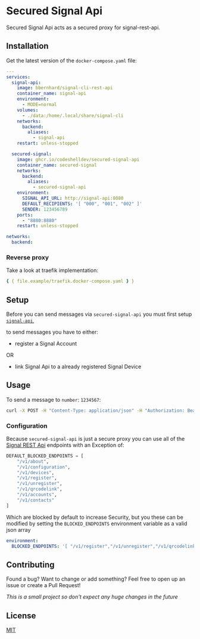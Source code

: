 # Secured Signal Api

Secured Signal Api acts as a secured proxy for signal-rest-api.

## Installation

Get the latest version of the `docker-compose.yaml` file:

```yaml
---
services:
  signal-api:
    image: bbernhard/signal-cli-rest-api
    container_name: signal-api
    environment:
      - MODE=normal
    volumes:
      - ./data:/home/.local/share/signal-cli
    networks:
      backend:
        aliases:
          - signal-api
    restart: unless-stopped

  secured-signal:
    image: ghcr.io/codeshelldev/secured-signal-api
    container_name: secured-signal
    networks:
      backend:
        aliases:
          - secured-signal-api
    environment:
      SIGNAL_API_URL: http://signal-api:8080
      DEFAULT_RECIPIENTS: '[ "000", "001", "002" ]'
      SENDER: 123456789
    ports:
      - "8880:8880"
    restart: unless-stopped

networks:
  backend:
```

### Reverse proxy

Take a look at traefik implementation:

```yaml
{ { file.example/traefik.docker-compose.yaml } }
```

## Setup

Before you can send messages via `secured-signal-api` you must first setup [`signal-api`](https://github.com/bbernhard/signal-cli-rest-api/blob/master/doc/EXAMPLES.md),

to send messages you have to either:

- register a Signal Account

OR

- link Signal Api to a already registered Signal Device

## Usage

To send a message to `number`: `1234567`:

```bash
curl -X POST -H "Content-Type: application/json" -H "Authorization: Bearer TOKEN" -d '{"message": "Hello World!", "recipients": ["1234567"]}' http://signal-api:8880/v2/send
```

### Configuration

Because `secured-signal-api` is just a secure proxy you can use all of the [Signal REST Api](https://github.com/bbernhard/signal-cli-rest-api/blob/master/doc/EXAMPLES.md) endpoints with an Exception of:

```python
DEFAULT_BLOCKED_ENDPOINTS = [
    "/v1/about",
    "/v1/configuration",
    "/v1/devices",
    "/v1/register",
    "/v1/unregister",
    "/v1/qrcodelink",
    "/v1/accounts",
    "/v1/contacts"
]
```

Which are blocked by default to increase Security, but you these can be modified by setting the `BLOCKED_ENDPOINTS` environment variable as a valid json array

```yaml
environment:
  BLOCKED_ENDPOINTS: '[ "/v1/register","/v1/unregister","/v1/qrcodelink","/v1/contacts" ]'
```

## Contributing

Found a bug? Want to change or add something?
Feel free to open up an issue or create a Pull Request!

_This is a small project so don't expect any huge changes in the future_

## License

[MIT](https://choosealicense.com/licenses/mit/)
